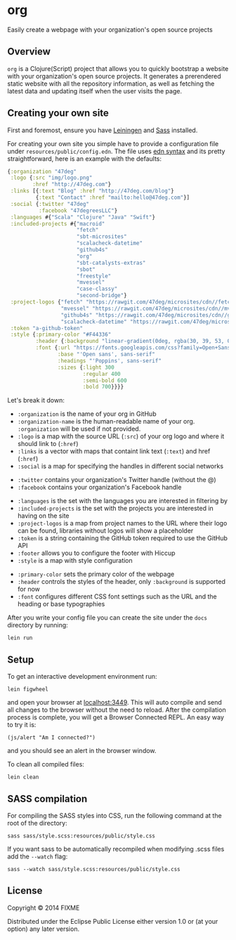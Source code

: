 # org

Easily create a webpage with your organization's open source projects

## Overview

`org` is a Clojure(Script) project that allows you to quickly bootstrap a website with your organization's open source projects.
It generates a prerendered static website with all the repository information, as well as fetching the latest data and updating
itself when the user visits the page.

## Creating your own site

First and foremost, ensure you have [Leiningen](http://leiningen.org) and [Sass](http://sass-lang.com) installed.

For creating your own site you simple have to provide a configuration file under `resources/public/config.edn`. The file uses [edn syntax](https://github.com/edn-format/edn) and its pretty straightforward, here is an example with the defaults:

```clojure
{:organization "47deg"
 :logo {:src "img/logo.png"
        :href "http://47deg.com"}
 :links [{:text "Blog" :href "http://47deg.com/blog"}
         {:text "Contact" :href "mailto:hello@47deg.com"}]
 :social {:twitter "47deg"
          :facebook "47degreesLLC"}
 :languages #{"Scala" "Clojure" "Java" "Swift"}
 :included-projects #{"macroid"
                      "fetch"
                      "sbt-microsites"
                      "scalacheck-datetime"
                      "github4s"
                      "org"
                      "sbt-catalysts-extras"
                      "sbot"
                      "freestyle"
                      "mvessel"
                      "case-classy"
                      "second-bridge"}
 :project-logos {"fetch" "https://rawgit.com/47deg/microsites/cdn//fetch/navbar_brand.png"
                 "mvessel" "https://rawgit.com/47deg/microsites/cdn//mvessel/navbar_brand.png"
                 "github4s" "https://rawgit.com/47deg/microsites/cdn//github4s/navbar_brand.png"
                 "scalacheck-datetime" "https://rawgit.com/47deg/microsites/cdn//scalacheck-datetime/navbar_brand.png"}
 :token "a-github-token"
 :style {:primary-color "#F44336"
         :header {:background "linear-gradient(0deg, rgba(30, 39, 53, 0.88), rgba(30, 39, 53, 0.88)), url(\"../img/header-background.jpg\") no-repeat center center"}
         :font {:url "https://fonts.googleapis.com/css?family=Open+Sans:300,400,600,700|Poppins:300,400"
                :base "'Open sans', sans-serif"
                :headings "'Poppins', sans-serif"
                :sizes {:light 300
                        :regular 400
                        :semi-bold 600
                        :bold 700}}}}
```

Let's break it down:

- `:organization` is the name of your org in GitHub
- `:organization-name` is the human-readable name of your org. `:organization` will be used if not provided.
- `:logo` is a map with the source URL (`:src`) of your org logo and where it should link to (`:href`)
- `:links` is a vector with maps that containt link text (`:text`) and href (`:href`)
- `:social` is a map for specifying the handles in different social networks
 + `:twitter` contains your organization's Twitter handle (without the @)
 + `:facebook` contains your organization's Facebook handle
- `:languages` is the set with the languages you are interested in filtering by
- `:included-projects` is the set with the projects you are interested in having on the site
- `:project-logos` is a map from project names to the URL where their logo can be found, libraries without logos will show a placeholder
- `:token` is a string containing the GitHub token required to use the GitHub API
- `:footer` allows you to configure the footer with Hiccup
- `:style` is a map with style configuration
 + `:primary-color` sets the primary color of the webpage
 + `:header` controls the styles of the header, only `:background` is supported for now
 + `:font` configures different CSS font settings such as the URL and the heading or base typographies

After you write your config file you can create the site under the `docs` directory by running:

    lein run

## Setup

To get an interactive development environment run:

    lein figwheel

and open your browser at [localhost:3449](http://localhost:3449/).
This will auto compile and send all changes to the browser without the
need to reload. After the compilation process is complete, you will
get a Browser Connected REPL. An easy way to try it is:

    (js/alert "Am I connected?")

and you should see an alert in the browser window.

To clean all compiled files:

    lein clean

## SASS compilation

For compiling the SASS styles into CSS, run the following command at the root of the directory:

    sass sass/style.scss:resources/public/style.css

If you want sass to be automatically recompiled when modifying .scss files add the `--watch` flag:

    sass --watch sass/style.scss:resources/public/style.css

## License

Copyright © 2014 FIXME

Distributed under the Eclipse Public License either version 1.0 or (at your option) any later version.
